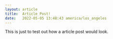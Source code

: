```yaml
---
layout: article
title:  Article Post!
date:   2022-05-05 13:48:43 america/los_angeles
---
```


This is just to test out how a article post would look.
